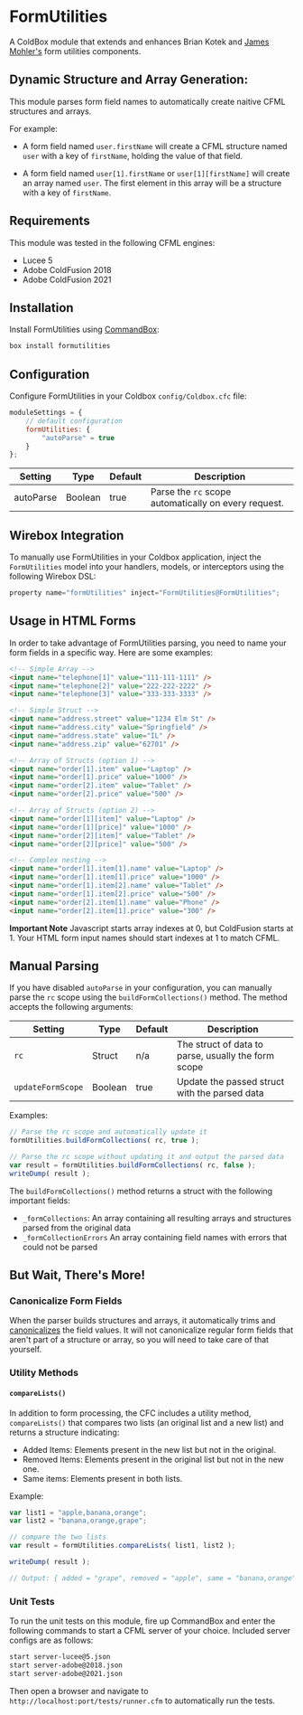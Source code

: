 # FormUtilities
A ColdBox module that extends and enhances Brian Kotek and [James Mohler's](https://github.com/jmohler1970/FormUtils) form utilities components.

## Dynamic Structure and Array Generation:
This module parses form field names to automatically create naitive CFML structures and arrays.

For example:

- A form field named `user.firstName` will create a CFML structure named `user` with a key of `firstName`, holding the value of that field.

- A form field named `user[1].firstName` or `user[1][firstName]` will create an array named `user`. The first element in this array will be a structure with a key of `firstName`.

## Requirements

This module was tested in the following CFML engines:

- Lucee 5
- Adobe ColdFusion 2018
- Adobe ColdFusion 2021

## Installation

Install FormUtilities using [CommandBox](https://commandbox.ortusbooks.com/):

```bash
box install formutilities
```

## Configuration

Configure FormUtilities in your Coldbox `config/Coldbox.cfc` file:

```js
moduleSettings = {
    // default configuration
    formUtilities: {
        "autoParse" = true
    }
};
```

| Setting      | Type | Default | Description |
| ----------- | ----------- | ----------- | ----------- |
| autoParse      | Boolean  | true | Parse the `rc` scope automatically on every request.

## Wirebox Integration

To manually use FormUtilities in your Coldbox application, inject the `FormUtilities` model into your handlers, models, or interceptors using the following Wirebox DSL:

```js
property name="formUtilities" inject="FormUtilities@FormUtilities";
```



## Usage in HTML Forms

In order to take advantage of FormUtilities parsing, you need to name your form fields in a specific way. Here are some examples:

```html
<!-- Simple Array -->
<input name="telephone[1]" value="111-111-1111" />
<input name="telephone[2]" value="222-222-2222" />
<input name="telephone[3]" value="333-333-3333" />

<!-- Simple Struct -->
<input name="address.street" value="1234 Elm St" />
<input name="address.city" value="Springfield" />
<input name="address.state" value="IL" />
<input name="address.zip" value="62701" />

<!-- Array of Structs (option 1) -->
<input name="order[1].item" value="Laptop" />
<input name="order[1].price" value="1000" />
<input name="order[2].item" value="Tablet" />
<input name="order[2].price" value="500" />

<!-- Array of Structs (option 2) -->
<input name="order[1][item]" value="Laptop" />
<input name="order[1][price]" value="1000" />
<input name="order[2][item]" value="Tablet" />
<input name="order[2][price]" value="500" />

<!-- Complex nesting -->
<input name="order[1].item[1].name" value="Laptop" />
<input name="order[1].item[1].price" value="1000" />
<input name="order[1].item[2].name" value="Tablet" />
<input name="order[1].item[2].price" value="500" />
<input name="order[2].item[1].name" value="Phone" />
<input name="order[2].item[1].price" value="300" />
```

**Important Note** Javascript starts array indexes at 0, but ColdFusion starts at 1. Your HTML form input names should start indexes at 1 to match CFML.

## Manual Parsing

If you have disabled `autoParse` in your configuration, you can manually parse the `rc` scope using the `buildFormCollections()` method.  The method accepts the following arguments:

| Setting      | Type | Default | Description |
| ----------- | ----------- | ----------- | ----------- |
| `rc`     | Struct  | n/a | The struct of data to parse, usually the form scope |
| `updateFormScope`     | Boolean  | true | Update the passed struct with the parsed data |

Examples:

```js
// Parse the rc scope and automatically update it
formUtilities.buildFormCollections( rc, true );
```

```js
// Parse the rc scope without updating it and output the parsed data
var result = formUtilities.buildFormCollections( rc, false );
writeDump( result );
```

The `buildFormCollections()` method returns a struct with the following important fields: 

- `_formCollections`: An array containing all resulting arrays and structures parsed from the original data
- `_formCollectionErrors` An array containing field names with errors that could not be parsed

## But Wait, There's More!

### Canonicalize Form Fields

When the parser builds structures and arrays, it automatically trims and [canonicalizes](https://cfdocs.org/canonicalize) the field values.  It will not canonicalize regular form fields that aren't part of a structure or array, so you will need to take care of that yourself.

### Utility Methods

#### `compareLists()`

In addition to form processing, the CFC includes a utility method, `compareLists()` that compares two lists (an original list and a new list) and returns a structure indicating:

- Added Items: Elements present in the new list but not in the original.
- Removed Items: Elements present in the original list but not in the new one.
- Same items: Elements present in both lists.

Example:

```js
var list1 = "apple,banana,orange";
var list2 = "banana,orange,grape";

// compare the two lists
var result = formUtilities.compareLists( list1, list2 );

writeDump( result );

// Output: { added = "grape", removed = "apple", same = "banana,orange" }
```

### Unit Tests

To run the unit tests on this module, fire up CommandBox and enter the following commands to start a CFML server of your choice. Included server configs are as follows:

```bash
start server-lucee@5.json
start server-adobe@2018.json
start server-adobe@2021.json
```

Then open a browser and navigate to `http://localhost:port/tests/runner.cfm` to automatically run the tests.